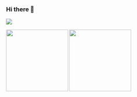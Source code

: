 ### Hi there 👋

![](https://github-profile-summary-cards.vercel.app/api/cards/profile-details?username=genie-ru&theme=react)

<p>
<a href="https://github.com/genie-ru">
  <img align="left" height="170px" src="https://github-readme-stats.vercel.app/api?username=genie-ru&count_private=true&show_icons=true&theme=react" />
</a>
<a href="https://github.com/genie-ru">
  <img align="left" height="170px" src="https://github-readme-stats.vercel.app/api/top-langs/?username=genie-ru&layout=compact&theme=react" />
</a>
</p>
